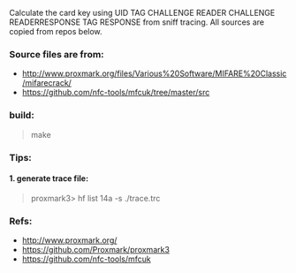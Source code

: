 Calculate the card key using  UID TAG CHALLENGE READER CHALLENGE 
READERRESPONSE TAG RESPONSE from sniff tracing. 
All sources are copied from repos
below.

### Source files are from:
* http://www.proxmark.org/files/Various%20Software/MIFARE%20Classic/mifarecrack/
* https://github.com/nfc-tools/mfcuk/tree/master/src


### build:
>make

### Tips:
#### 1. generate trace file:
>proxmark3> hf list 14a -s ./trace.trc

### Refs:
* http://www.proxmark.org/
* https://github.com/Proxmark/proxmark3
* https://github.com/nfc-tools/mfcuk
